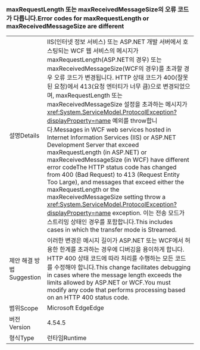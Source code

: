 ### <a name="error-codes-for-maxrequestlength-or-maxreceivedmessagesize-are-different"></a><span data-ttu-id="45084-101">maxRequestLength 또는 maxReceivedMessageSize의 오류 코드가 다릅니다.</span><span class="sxs-lookup"><span data-stu-id="45084-101">Error codes for maxRequestLength or maxReceivedMessageSize are different</span></span>

|   |   |
|---|---|
|<span data-ttu-id="45084-102">설명</span><span class="sxs-lookup"><span data-stu-id="45084-102">Details</span></span>|<span data-ttu-id="45084-103">IIS(인터넷 정보 서비스) 또는 ASP.NET 개발 서버에서 호스팅되는 WCF 웹 서비스의 메시지가 maxRequestLength(ASP.NET의 경우) 또는 maxReceivedMessageSize(WCF의 경우)를 초과할 경우 오류 코드가 변경됩니다. HTTP 상태 코드가 400(잘못된 요청)에서 413(요청 엔터티가 너무 큼)으로 변경되었으며, maxRequestLength 또는 maxReceivedMessageSize 설정을 초과하는 메시지가 <xref:System.ServiceModel.ProtocolException?displayProperty=name> 예외를 throw합니다.</span><span class="sxs-lookup"><span data-stu-id="45084-103">Messages in WCF web services hosted in Internet Information Services (IIS) or ASP.NET Development Server that exceed maxRequestLength (in ASP.NET) or maxReceivedMessageSize (in WCF) have different error codeThe HTTP status code has changed from 400 (Bad Request) to 413 (Request Entity Too Large), and messages that exceed either the maxRequestLength or the maxReceivedMessageSize setting throw a <xref:System.ServiceModel.ProtocolException?displayProperty=name> exception.</span></span> <span data-ttu-id="45084-104">이는 전송 모드가 스트리밍 상태인 경우를 포함합니다.</span><span class="sxs-lookup"><span data-stu-id="45084-104">This includes cases in which the transfer mode is Streamed.</span></span>|
|<span data-ttu-id="45084-105">제안 해결 방법</span><span class="sxs-lookup"><span data-stu-id="45084-105">Suggestion</span></span>|<span data-ttu-id="45084-106">이러한 변경은 메시지 길이가 ASP.NET 또는 WCF에서 허용한 한계를 초과하는 경우에 디버깅을 용이하게 합니다. HTTP 400 상태 코드에 따라 처리를 수행하는 모든 코드를 수정해야 합니다.</span><span class="sxs-lookup"><span data-stu-id="45084-106">This change facilitates debugging in cases where the message length exceeds the limits allowed by ASP.NET or WCF.You must modify any code that performs processing based on an HTTP 400 status code.</span></span>|
|<span data-ttu-id="45084-107">범위</span><span class="sxs-lookup"><span data-stu-id="45084-107">Scope</span></span>|<span data-ttu-id="45084-108">Microsoft Edge</span><span class="sxs-lookup"><span data-stu-id="45084-108">Edge</span></span>|
|<span data-ttu-id="45084-109">버전</span><span class="sxs-lookup"><span data-stu-id="45084-109">Version</span></span>|<span data-ttu-id="45084-110">4.5</span><span class="sxs-lookup"><span data-stu-id="45084-110">4.5</span></span>|
|<span data-ttu-id="45084-111">형식</span><span class="sxs-lookup"><span data-stu-id="45084-111">Type</span></span>|<span data-ttu-id="45084-112">런타임</span><span class="sxs-lookup"><span data-stu-id="45084-112">Runtime</span></span>|


